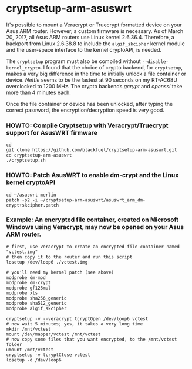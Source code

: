 # cryptsetup-arm-asuswrt

It's possible to mount a Veracrypt or Truecrypt formatted device on your Asus ARM router.  However, a custom firmware is necessary.  As of March 20, 2017, all Asus ARM routers use Linux kernel 2.6.36.4. Therefore, a backport from Linux 2.6.38.8 to include the `algif_skcipher` kernel module and the user-space interface to the kernel cryptoAPI, is needed.  

The `cryptsetup` program must also be compiled without `--disable-kernel_crypto`.  I found that the choice of crypto backend, for `cryptsetup`, makes a very big difference in the time to initially unlock a file container or device.  *Nettle* seems to be the fastest at 90 seconds on my RT-AC68U overclocked to 1200 MHz.  The crypto backends *gcrypt* and *openssl* take more than 4 minutes each.

Once the file container or device has been unlocked, after typing the correct password, the encryption/decryption speed is very good.

### HOWTO: Compile Cryptsetup with Veracrypt/Truecrypt support for AsusWRT firmware
```
cd
git clone https://github.com/blackfuel/cryptsetup-arm-asuswrt.git
cd cryptsetup-arm-asuswrt
./cryptsetup.sh
```

### HOWTO: Patch AsusWRT to enable dm-crypt and the Linux kernel cryptoAPI
```
cd ~/asuswrt-merlin
patch -p2 -i ~/cryptsetup-arm-asuswrt/asuswrt_arm_dm-crypt+skcipher.patch
```

### Example: An encrypted file container, created on Microsoft Windows using Veracrypt, may now be opened on your Asus ARM router.
```
# first, use Veracrypt to create an encrypted file container named "vctest.img"
# then copy it to the router and run this script
losetup /dev/loop6 ./vctest.img

# you'll need my kernel patch (see above)
modprobe dm-mod
modprobe dm-crypt
modprobe gf128mul
modprobe xts
modprobe sha256_generic
modprobe sha512_generic  
modprobe algif_skcipher

cryptsetup -v --veracrypt tcryptOpen /dev/loop6 vctest
# now wait 5 minutes; yes, it takes a very long time
mkdir /mnt/vctest
mount /dev/mapper/vctest /mnt/vctest
# now copy some files that you want encrypted, to the /mnt/vctest folder
umount /mnt/vctest
cryptsetup -v tcryptClose vctest
losetup -d /dev/loop6
```
